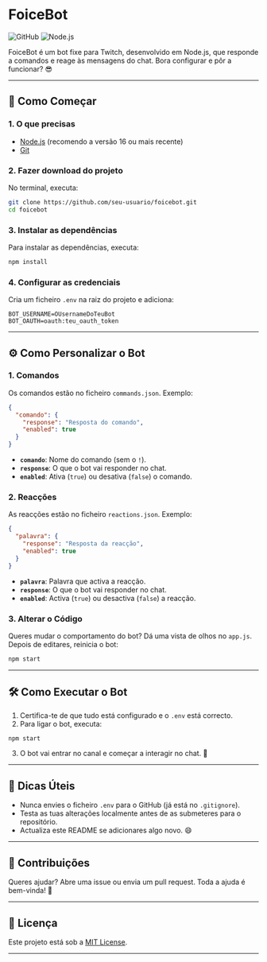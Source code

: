 # FoiceBot

![GitHub](https://img.shields.io/badge/GitHub-100000?style=for-the-badge&logo=github&logoColor=white) ![Node.js](https://img.shields.io/badge/Node.js-339933?style=for-the-badge&logo=nodedotjs&logoColor=white)

FoiceBot é um bot fixe para Twitch, desenvolvido em Node.js, que responde a comandos e reage às mensagens do chat. 
Bora configurar e pôr a funcionar? 😎

---

## 🚀 **Como Começar**

### 1. **O que precisas**
- [Node.js](https://nodejs.org/) (recomendo a versão 16 ou mais recente)
- [Git](https://git-scm.com/)

### 2. **Fazer download do projeto**
No terminal, executa:
```bash
git clone https://github.com/seu-usuario/foicebot.git
cd foicebot
```

### 3. **Instalar as dependências**
Para instalar as dependências, executa:
```bash
npm install
```

### 4. **Configurar as credenciais**
Cria um ficheiro `.env` na raiz do projeto e adiciona:
```
BOT_USERNAME=OUsernameDoTeuBot
BOT_OAUTH=oauth:teu_oauth_token
```

---

## ⚙️ **Como Personalizar o Bot**

### 1. **Comandos**
Os comandos estão no ficheiro `commands.json`. Exemplo:
```json
{
  "comando": {
    "response": "Resposta do comando",
    "enabled": true
  }
}
```
- **`comando`**: Nome do comando (sem o `!`).
- **`response`**: O que o bot vai responder no chat.
- **`enabled`**: Ativa (`true`) ou desativa (`false`) o comando.

### 2. **Reacções**
As reacções estão no ficheiro `reactions.json`. Exemplo:
```json
{
  "palavra": {
    "response": "Resposta da reacção",
    "enabled": true
  }
}
```
- **`palavra`**: Palavra que activa a reacção.
- **`response`**: O que o bot vai responder no chat.
- **`enabled`**: Activa (`true`) ou desactiva (`false`) a reacção.

### 3. **Alterar o Código**
Queres mudar o comportamento do bot? Dá uma vista de olhos no `app.js`. Depois de editares, reinicia o bot:
```bash
npm start
```

---

## 🛠️ **Como Executar o Bot**

1. Certifica-te de que tudo está configurado e o `.env` está correcto.
2. Para ligar o bot, executa:
```bash
npm start
```
3. O bot vai entrar no canal e começar a interagir no chat. 🎉

---

## 📝 **Dicas Úteis**
- Nunca envies o ficheiro `.env` para o GitHub (já está no `.gitignore`).
- Testa as tuas alterações localmente antes de as submeteres para o repositório.
- Actualiza este README se adicionares algo novo. 😄

---

## 🤝 **Contribuições**
Queres ajudar? Abre uma issue ou envia um pull request. Toda a ajuda é bem-vinda! 🙌

---

## 📄 **Licença**
Este projeto está sob a [MIT License](LICENSE).

---
